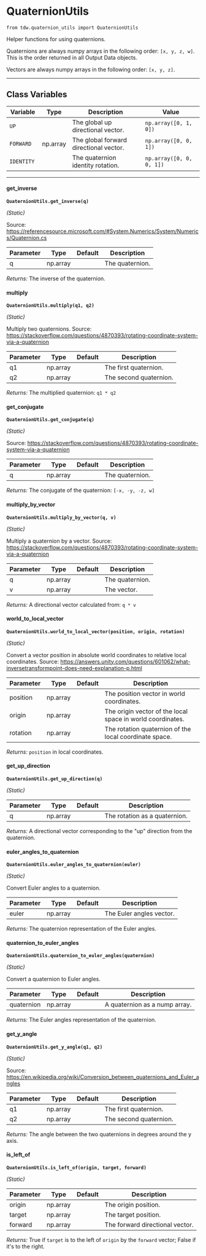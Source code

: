 # QuaternionUtils

`from tdw.quaternion_utils import QuaternionUtils`

Helper functions for using quaternions.

Quaternions are always numpy arrays in the following order: `[x, y, z, w]`.
This is the order returned in all Output Data objects.

Vectors are always numpy arrays in the following order: `[x, y, z]`.

***

## Class Variables

| Variable | Type | Description | Value |
| --- | --- | --- | --- |
| `UP ` |  | The global up directional vector. | `np.array([0, 1, 0])` |
| `FORWARD` | np.array | The global forward directional vector. | `np.array([0, 0, 1])` |
| `IDENTITY ` |  | The quaternion identity rotation. | `np.array([0, 0, 0, 1])` |

***

#### get_inverse

**`QuaternionUtils.get_inverse(q)`**

_(Static)_

Source: https://referencesource.microsoft.com/#System.Numerics/System/Numerics/Quaternion.cs


| Parameter | Type | Default | Description |
| --- | --- | --- | --- |
| q |  np.array |  | The quaternion. |

_Returns:_  The inverse of the quaternion.

#### multiply

**`QuaternionUtils.multiply(q1, q2)`**

_(Static)_

Multiply two quaternions.
Source: https://stackoverflow.com/questions/4870393/rotating-coordinate-system-via-a-quaternion

| Parameter | Type | Default | Description |
| --- | --- | --- | --- |
| q1 |  np.array |  | The first quaternion. |
| q2 |  np.array |  | The second quaternion. |

_Returns:_  The multiplied quaternion: `q1 * q2`

#### get_conjugate

**`QuaternionUtils.get_conjugate(q)`**

_(Static)_

Source: https://stackoverflow.com/questions/4870393/rotating-coordinate-system-via-a-quaternion


| Parameter | Type | Default | Description |
| --- | --- | --- | --- |
| q |  np.array |  | The quaternion. |

_Returns:_  The conjugate of the quaternion: `[-x, -y, -z, w]`

#### multiply_by_vector

**`QuaternionUtils.multiply_by_vector(q, v)`**

_(Static)_

Multiply a quaternion by a vector.
Source: https://stackoverflow.com/questions/4870393/rotating-coordinate-system-via-a-quaternion


| Parameter | Type | Default | Description |
| --- | --- | --- | --- |
| q |  np.array |  | The quaternion. |
| v |  np.array |  | The vector. |

_Returns:_  A directional vector calculated from: `q * v`

#### world_to_local_vector

**`QuaternionUtils.world_to_local_vector(position, origin, rotation)`**

_(Static)_

Convert a vector position in absolute world coordinates to relative local coordinates.
Source: https://answers.unity.com/questions/601062/what-inversetransformpoint-does-need-explanation-p.html


| Parameter | Type | Default | Description |
| --- | --- | --- | --- |
| position |  np.array |  | The position vector in world coordinates. |
| origin |  np.array |  | The origin vector of the local space in world coordinates. |
| rotation |  np.array |  | The rotation quaternion of the local coordinate space. |

_Returns:_  `position` in local coordinates.

#### get_up_direction

**`QuaternionUtils.get_up_direction(q)`**

_(Static)_


| Parameter | Type | Default | Description |
| --- | --- | --- | --- |
| q |  np.array |  | The rotation as a quaternion. |

_Returns:_  A directional vector corresponding to the "up" direction from the quaternion.

#### euler_angles_to_quaternion

**`QuaternionUtils.euler_angles_to_quaternion(euler)`**

_(Static)_

Convert Euler angles to a quaternion.


| Parameter | Type | Default | Description |
| --- | --- | --- | --- |
| euler |  np.array |  | The Euler angles vector. |

_Returns:_  The quaternion representation of the Euler angles.

#### quaternion_to_euler_angles

**`QuaternionUtils.quaternion_to_euler_angles(quaternion)`**

_(Static)_

Convert a quaternion to Euler angles.


| Parameter | Type | Default | Description |
| --- | --- | --- | --- |
| quaternion |  np.array |  | A quaternion as a nump array. |

_Returns:_  The Euler angles representation of the quaternion.

#### get_y_angle

**`QuaternionUtils.get_y_angle(q1, q2)`**

_(Static)_

Source: https://en.wikipedia.org/wiki/Conversion_between_quaternions_and_Euler_angles


| Parameter | Type | Default | Description |
| --- | --- | --- | --- |
| q1 |  np.array |  | The first quaternion. |
| q2 |  np.array |  | The second quaternion. |

_Returns:_  The angle between the two quaternions in degrees around the y axis.

#### is_left_of

**`QuaternionUtils.is_left_of(origin, target, forward)`**

_(Static)_


| Parameter | Type | Default | Description |
| --- | --- | --- | --- |
| origin |  np.array |  | The origin position. |
| target |  np.array |  | The target position. |
| forward |  np.array |  | The forward directional vector. |

_Returns:_  True if `target` is to the left of `origin` by the `forward` vector; False if it's to the right.

